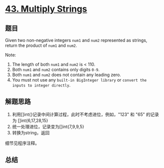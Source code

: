 # [43. Multiply Strings](https://leetcode-cn.com/problems/multiply-strings/)

## 题目
Given two non-negative integers `num1` and `num2` represented as strings, return the product of `num1` and `num2`.

Note:
1. The length of both `num1` and `num2` is < 110.
1. Both `num1` and `num2` contains only digits `0-9`.
1. Both `num1` and `num2` does not contain any leading zero.
1. You must not use any `built-in BigInteger library` or `convert the inputs to integer directly`.

## 解题思路
1. 利用[]int{}记录中间计算过程，此时不考虑进位，例如，"123" 和 "65" 的记录为 []int{6,17,28,15}
1. 统一处理进位，记录变为[]int{7,9,9,5}
1. 转换为string，返回

细节见程序注释。
## 总结


